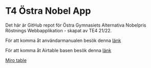 # T4 Östra Nobel App

Det här är GitHub repot för Östra Gymnasiets Alternativa Nobelpris Röstnings Webbapplikation - skapat av TE4 21/22.

För att komma åt användarmanualen besök denna [länk](https://github.com/ogus02/T4NobelApp/blob/main/Anv%C3%A4ndarmanual.md)

För att komma åt Airtable basen besök denna [länk](https://airtable.com/invite/l?inviteId=invHyHGce1Tk8A3IP&inviteToken=d9fb0004cd9a99c8754c3e481aec3890652e8b65fa261cf306ad4e63545eda07&utm_source=email)

[Miro table](https://miro.com/app/board/o9J_lkdJQcg=/?invite_link_id=587563428599)
